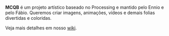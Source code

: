 **MCQB** é um projeto artístico baseado no Processing e mantido pelo Ennio e pelo Fábio. Queremos criar imagens, animações, vídeos e demais folias divertidas e coloridas.

Veja mais detalhes em nosso [wiki](https://github.com/whysasse/mcqb/wiki). 
